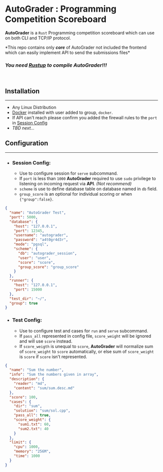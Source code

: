 # **AutoGrader** : Programming Competition Scoreboard

**AutoGrader** is a `Rust` Programming competition scoreboard which can use on both CLI and TCP/IP protocol.

\*This repo contains only **_core_** of AutoGrader not included the frontend which can easily implement API to send the submissions files\*

### _You need [Rustup](https://rustup.rs/) to compile AutoGrader!!!_

<br/>

## **Installation**

---

- Any Linux Distribution
- [Docker](https://docker.com) installed with user added to group, `docker`.
- If API can't reach please confirm you added the firewall rules to the `port` in [Session Config](#SessionConfig)
- *TBD next...*

## **Configuration**

---

- ### <a name="#SessionConfig"></a>**Session Config**:
  - Use to configure session for `serve` subcommand.
  - If `port` is less than `1000` **AutoGrader** required to use `sudo` privilege to listening on incoming request via **API**. *(Not recommend)*
  - `scheme` is use to define database table on database named in `db` field.
  - `group_score` is an optional for individual scoring or when `{"group":false}`.

```json
{
  "name": "AutoGrader Test",
  "port": 5000,
  "database": {
    "host": "127.0.0.1",
    "port": 12345,
    "username": "autograder",
    "password": "a4t0gr4d3r",
    "mode": "pgsql",
    "scheme": {
      "db": "autograder_session",
      "user": "user",
      "score": "score",
      "group_score": "group_score"
    }
  },
  "runner": {
    "host": "127.0.0.1",
    "port": 15000
  },
  "test_dir": "~/",
  "group": true
}
```

- ### **Test Config**:
  - Use to configure test and cases for `run` and `serve` subcommand.
  - If `pass_all` represented in config file, `score_weight` will be ignored and will use `score` instead.
  - If `score_weigth` is unequal to `score`, **AutoGrader** will normalize sum of `score_weight` to `score` automatically, or else sum of `score_weight` is `score` if `score` isn't represented.

```json
{
  "name": "Sum the number",
  "info": "Sum the numbers given in array",
  "description": {
    "reader": "md",
    "content": "sum/sum.desc.md"
  },
  "score": 100,
  "cases": {
    "dir": "sum",
    "solution": "sum/sol.cpp",
    "pass_all": true,
    "score_weight": {
      "sum1.txt": 60,
      "sum2.txt": 40
    }
  },
  "limit": {
    "cpu": 1000,
    "memory": "256M",
    "time": 1000
  }
}
```
